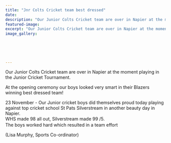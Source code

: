 ```yaml
---
title: "Jnr Colts Cricket team best dressed"
date: 
description: "Our Junior Colts Cricket team are over in Napier at the moment playing in the Junior Cricket Tournament. At the opening ceremony our boys won best dressed team!"
featured-image: 
excerpt: "Our Junior Colts Cricket team are over in Napier at the moment playing in the Junior Cricket Tournament. At the opening ceremony our boys looked very smart in their Blazers winning best dressed team!"
image_gallery:
	
	
	
	
	
---
```


<p><span>Our Junior Colts Cricket team are over in Napier at the moment playing in the Junior Cricket Tournament.</span></p>
<p><span>At the opening ceremony our boys looked very smart in their Blazers winning best dressed team!&nbsp;</span></p>
<p><span><span>23 November - Our Junior cricket boys did themselves proud today playing against top cricket school St Pats Silverstream in another beauty day in Napier.<br /></span></span>WHS made 98 all out, Silverstream made 99 /5. <br />The boys worked hard which resulted in a team effort &nbsp;<span class="_5mfr _47e3"><img class="img" src="https://www.facebook.com/images/emoji.php/v6/fee/1/16/1f3cf.png" alt="" width="16" height="16" /></span></p>
<p><span class="_5mfr _47e3">(Lisa Murphy, Sports Co-ordinator)</span></p>

